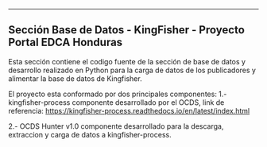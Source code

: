 --------------------------------------------------------------------
Sección Base de Datos - KingFisher - Proyecto Portal EDCA Honduras
--------------------------------------------------------------------
Esta sección contiene el codigo fuente de la sección de base de datos y desarrollo realizado en Python para la carga de datos de los publicadores y alimentar la base de datos de Kingfisher.

El proyecto esta conformado por dos principales componentes:
1.- kingfisher-process componente desarrollado por el OCDS, link de referencia: https://kingfisher-process.readthedocs.io/en/latest/index.html

2.- OCDS Hunter v1.0 componente desarrollado para la descarga, extraccion y carga de datos a kingfisher-process.

